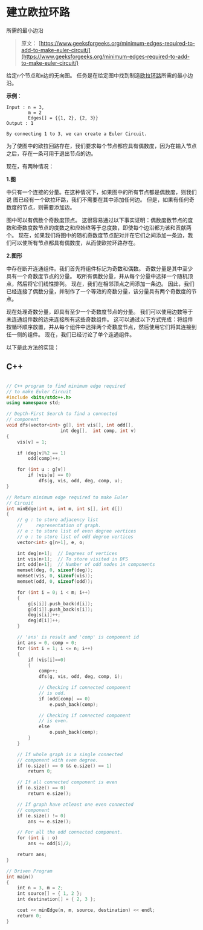# 建立欧拉环路

所需的最小边沿

> 原文： [https://www.geeksforgeeks.org/minimum-edges-required-to-add-to-make-euler-circuit/](https://www.geeksforgeeks.org/minimum-edges-required-to-add-to-make-euler-circuit/)

给定`n`个节点和`m`边的无向图。 任务是在给定图中找到制造[欧拉环路](https://www.geeksforgeeks.org/eulerian-path-and-circuit/)所需的最小边沿。

**示例**：

```
Input : n = 3, 
        m = 2
        Edges[] = {{1, 2}, {2, 3}}
Output : 1

By connecting 1 to 3, we can create a Euler Circuit.

```

为了使图中的欧拉回路存在，我们要求每个节点都应具有偶数度，因为在输入节点之后，存在一条可用于退出节点的边。

现在，有两种情况：

**1.图**

中只有一个连接的分量。在这种情况下，如果图中的所有节点都是偶数度，则我们说 图已经有一个欧拉环路，我们不需要在其中添加任何边。 但是，如果有任何奇数度的节点，则需要添加边。

图中可以有偶数个奇数度顶点。 这很容易通过以下事实证明：偶数度数节点的度数和奇数度数节点的度数之和应始终等于总度数，即使每个边沿都为该和贡献两个。 现在，如果我们将图中的随机奇数度节点配对并在它们之间添加一条边，我们可以使所有节点都具有偶数度，从而使欧拉环路存在。

**2.图形**

中存在断开连通组件。我们首先将组件标记为奇数和偶数。 奇数分量是其中至少具有一个奇数度节点的分量。 取所有偶数分量，并从每个分量中选择一个随机顶点，然后将它们线性排列。 现在，我们在相邻顶点之间添加一条边。 因此，我们已经连接了偶数分量，并制作了一个等效的奇数分量，该分量具有两个奇数度的节点。

现在处理奇数分量，即具有至少一个奇数度节点的分量。 我们可以使用边数等于未连通组件数的边来连接所有这些奇数组件。 这可以通过以下方式完成：将组件按循环顺序放置，并从每个组件中选择两个奇数度节点，然后使用它们将其连接到任一侧的组件。 现在，我们已经讨论了单个连通组件。

以下是此方法的实现：

## C++

```cpp

// C++ program to find minimum edge required 
// to make Euler Circuit 
#include <bits/stdc++.h> 
using namespace std; 

// Depth-First Search to find a connected 
// component 
void dfs(vector<int> g[], int vis[], int odd[], 
                    int deg[],  int comp, int v) 
{ 
    vis[v] = 1; 

    if (deg[v]%2 == 1) 
        odd[comp]++; 

    for (int u : g[v]) 
        if (vis[u] == 0) 
            dfs(g, vis, odd, deg, comp, u); 
} 

// Return minimum edge required to make Euler 
// Circuit 
int minEdge(int n, int m, int s[], int d[]) 
{ 
    // g : to store adjacency list 
    //     representation of graph. 
    // e : to store list of even degree vertices 
    // o : to store list of odd degree vertices 
    vector<int> g[n+1], e, o; 

    int deg[n+1];  // Degrees of vertices 
    int vis[n+1];  // To store visited in DFS 
    int odd[n+1];  // Number of odd nodes in components 
    memset(deg, 0, sizeof(deg)); 
    memset(vis, 0, sizeof(vis)); 
    memset(odd, 0, sizeof(odd)); 

    for (int i = 0; i < m; i++) 
    { 
        g[s[i]].push_back(d[i]); 
        g[d[i]].push_back(s[i]); 
        deg[s[i]]++; 
        deg[d[i]]++; 
    } 

    // 'ans' is result and 'comp' is component id 
    int ans = 0, comp = 0; 
    for (int i = 1; i <= n; i++) 
    { 
        if (vis[i]==0) 
        { 
            comp++; 
            dfs(g, vis, odd, deg, comp, i); 

            // Checking if connected component 
            // is odd. 
            if (odd[comp] == 0) 
                e.push_back(comp); 

            // Checking if connected component 
            // is even. 
            else
                o.push_back(comp); 
        } 
    } 

    // If whole graph is a single connected 
    // component with even degree. 
    if (o.size() == 0 && e.size() == 1) 
        return 0; 

    // If all connected component is even 
    if (o.size() == 0) 
        return e.size(); 

    // If graph have atleast one even connected 
    // component 
    if (e.size() != 0) 
        ans += e.size(); 

    // For all the odd connected component. 
    for (int i : o) 
        ans += odd[i]/2; 

    return ans; 
} 

// Driven Program 
int main() 
{ 
    int n = 3, m = 2; 
    int source[] = { 1, 2 }; 
    int destination[] = { 2, 3 }; 

    cout << minEdge(n, m, source, destination) << endl; 
    return 0; 
} 

```